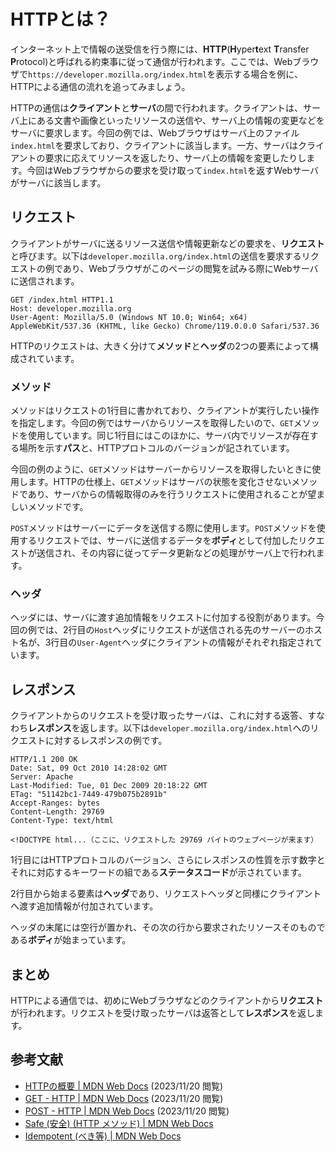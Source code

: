 # HTTPとは？
インターネット上で情報の送受信を行う際には、**HTTP**(**H**yper**t**ext **T**ransfer **P**rotocol)と呼ばれる約束事に従って通信が行われます。ここでは、Webブラウザで`https://developer.mozilla.org/index.html`を表示する場合を例に、HTTPによる通信の流れを追ってみましょう。

HTTPの通信は**クライアント**と**サーバ**の間で行われます。クライアントは、サーバ上にある文書や画像といったリソースの送信や、サーバ上の情報の変更などをサーバに要求します。今回の例では、Webブラウザはサーバ上のファイル`index.html`を要求しており、クライアントに該当します。一方、サーバはクライアントの要求に応えてリソースを返したり、サーバ上の情報を変更したりします。今回はWebブラウザからの要求を受け取って`index.html`を返すWebサーバがサーバに該当します。

## リクエスト
クライアントがサーバに送るリソース送信や情報更新などの要求を、**リクエスト**と呼びます。以下は`developer.mozilla.org/index.html`の送信を要求するリクエストの例であり、Webブラウザがこのページの閲覧を試みる際にWebサーバに送信されます。

```HTTP
GET /index.html HTTP1.1
Host: developer.mozilla.org
User-Agent: Mozilla/5.0 (Windows NT 10.0; Win64; x64) AppleWebKit/537.36 (KHTML, like Gecko) Chrome/119.0.0.0 Safari/537.36
```

HTTPのリクエストは、大きく分けて**メソッド**と**ヘッダ**の2つの要素によって構成されています。

### メソッド
メソッドはリクエストの1行目に書かれており、クライアントが実行したい操作を指定します。今回の例ではサーバからリソースを取得したいので、`GET`メソッドを使用しています。同じ1行目にはこのほかに、サーバ内でリソースが存在する場所を示す**パス**と、HTTPプロトコルのバージョンが記されています。

今回の例のように、`GET`メソッドはサーバーからリソースを取得したいときに使用します。HTTPの仕様上、`GET`メソッドはサーバの状態を変化させないメソッドであり、サーバからの情報取得のみを行うリクエストに使用されることが望ましいメソッドです。

`POST`メソッドはサーバーにデータを送信する際に使用します。`POST`メソッドを使用するリクエストでは、サーバに送信するデータを**ボディ**として付加したリクエストが送信され、その内容に従ってデータ更新などの処理がサーバ上で行われます。

### ヘッダ
ヘッダには、サーバに渡す追加情報をリクエストに付加する役割があります。今回の例では、2行目の`Host`ヘッダにリクエストが送信される先のサーバーのホスト名が、3行目の`User-Agent`ヘッダにクライアントの情報がそれぞれ指定されています。

## レスポンス
クライアントからのリクエストを受け取ったサーバは、これに対する返答、すなわち**レスポンス**を返します。以下は`developer.mozilla.org/index.html`へのリクエストに対するレスポンスの例です。

```HTTP
HTTP/1.1 200 OK
Date: Sat, 09 Oct 2010 14:28:02 GMT
Server: Apache
Last-Modified: Tue, 01 Dec 2009 20:18:22 GMT
ETag: "51142bc1-7449-479b075b2891b"
Accept-Ranges: bytes
Content-Length: 29769
Content-Type: text/html

<!DOCTYPE html...（ここに、リクエストした 29769 バイトのウェブページが来ます）
```

1行目にはHTTPプロトコルのバージョン、さらにレスポンスの性質を示す数字とそれに対応するキーワードの組である**ステータスコード**が示されています。

2行目から始まる要素は**ヘッダ**であり、リクエストヘッダと同様にクライアントへ渡す追加情報が付加されています。

ヘッダの末尾には空行が置かれ、その次の行から要求されたリソースそのものである**ボディ**が始まっています。

## まとめ
HTTPによる通信では、初めにWebブラウザなどのクライアントから**リクエスト**が行われます。リクエストを受け取ったサーバは返答として**レスポンス**を返します。

## 参考文献
- [HTTPの概要 | MDN Web Docs](https://developer.mozilla.org/ja/docs/Web/HTTP/Overview) (2023/11/20 閲覧)
- [GET - HTTP | MDN Web Docs](https://developer.mozilla.org/ja/docs/Web/HTTP/Methods/GET) (2023/11/20 閲覧)
- [POST - HTTP | MDN Web Docs](https://developer.mozilla.org/ja/docs/Web/HTTP/Methods/POST) (2023/11/20 閲覧)
- [Safe (安全) (HTTP メソッド) | MDN Web Docs](https://developer.mozilla.org/ja/docs/Glossary/Safe/HTTP)
- [Idempotent (べき等) | MDN Web Docs](https://developer.mozilla.org/ja/docs/Glossary/Idempotent)
